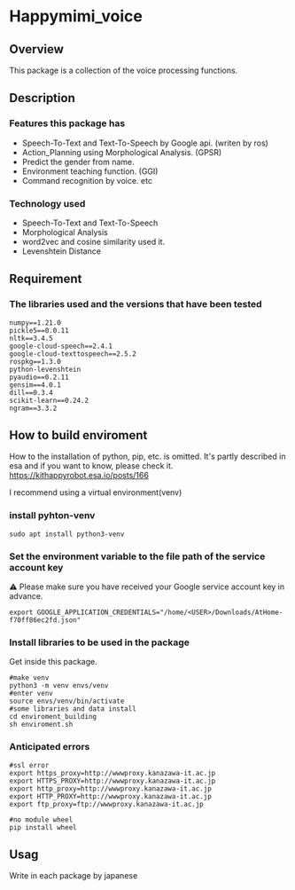 # Happymimi_voice

## Overview
This package is a collection of the voice processing functions.

## Description
### Features this package has
- Speech-To-Text and Text-To-Speech by Google api. (writen by ros)
- Action_Planning using Morphological Analysis. (GPSR)
- Predict the gender from name.
- Environment teaching function. (GGI)
- Command recognition by voice.
  etc

### Technology used
- Speech-To-Text and Text-To-Speech
- Morphological Analysis
- word2vec and cosine similarity used it.
- Levenshtein Distance

## Requirement
### The libraries used and the versions that have been tested
```
numpy==1.21.0
pickle5==0.0.11
nltk==3.4.5
google-cloud-speech==2.4.1
google-cloud-texttospeech==2.5.2
rospkg==1.3.0
python-levenshtein
pyaudio==0.2.11
gensim==4.0.1
dill==0.3.4
scikit-learn==0.24.2
ngram==3.3.2
```

## How to build enviroment
How to the installation of python, pip, etc. is omitted.
It's partly described in esa and if you want to know, please check it.
https://kithappyrobot.esa.io/posts/166

I recommend using a virtual environment(venv)

### install pyhton-venv
```
sudo apt install python3-venv
```

### Set the environment variable to the file path of the service account key
:warning: Please make sure you have received your Google service account key in advance.
```
export GOOGLE_APPLICATION_CREDENTIALS="/home/<USER>/Downloads/AtHome-f70ff86ec2fd.json"
```
### Install libraries to be used in the package
Get inside this package.
```
#make venv
python3 -m venv envs/venv
#enter venv
source envs/venv/bin/activate
#some libraries and data install
cd enviroment_building
sh enviroment.sh
```

### Anticipated errors
```
#ssl error
export https_proxy=http://wwwproxy.kanazawa-it.ac.jp
export HTTPS_PROXY=http://wwwproxy.kanazawa-it.ac.jp
export http_proxy=http://wwwproxy.kanazawa-it.ac.jp
export HTTP_PROXY=http://wwwproxy.kanazawa-it.ac.jp
export ftp_proxy=ftp://wwwproxy.kanazawa-it.ac.jp

#no module wheel
pip install wheel
```

## Usag
Write in each package by japanese
